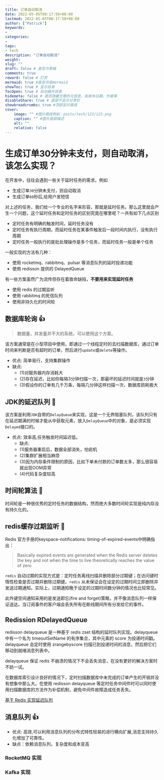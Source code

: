 ```yaml
---
title: 订单自动取消
date: 2022-05-05T00:17:58+08:00
lastmod: 2022-05-05T00:17:58+08:00
author: ["Patrick"]
keywords: 
- 
categories: 
- 
tags: 
- tech
description: "订单自动取消"
weight:
slug: ""
draft: false # 是否为草稿
comments: true
reward: false # 打赏
mermaid: true #是否开启mermaid
showToc: true # 显示目录
TocOpen: true # 自动展开目录
hidemeta: false # 是否隐藏文章的元信息，如发布日期、作者等
disableShare: true # 底部不显示分享栏
showbreadcrumbs: true #顶部显示路径
cover:
    image: "" #图片路径例如：posts/tech/123/123.png
    caption: "" #图片底部描述
    alt: ""
    relative: false
---
```





# 生成订单30分钟未支付，则自动取消，该怎么实现？

在开发中，往往会遇到一些关于延时任务的需求。例如
- 生成订单`30`分钟未支付，则自动取消
- 生成订单`60`秒后,给用户发短信

对上述的任务，我们给一个专业的名字来形容，那就是延时任务。那么这里就会产生一个问题，这个延时任务和定时任务的区别究竟在哪里呢？一共有如下几点区别
- 定时任务有明确的触发时间，延时任务没有
- 定时任务有执行周期，而延时任务在某事件触发后一段时间内执行，没有执行周期
- 定时任务一般执行的是批处理操作是多个任务，而延时任务一般是单个任务

一般实现的方法有几种：

- 使用 rocketmq、rabbitmq、pulsar 等消息队列的延时投递功能
- 使用 redisson 提供的 DelayedQueue

有一些方案虽然广为流传但存在着致命缺陷，**不要用来实现延时任务**

- 使用 redis 的过期监听
- 使用 rabbitmq 的死信队列
- 使用非持久化的时间轮

## 数据库轮询 :+1:

> 数据量，并发量并不大的系统，可以使用这个方案。

该方案通常是在小型项目中使用，即通过一个线程定时的去扫描数据库，通过订单时间来判断是否有超时的订单，然后进行`update`或`delete`等操作。

- 优点: 简单易行，支持集群操作
- 缺点:
  - (1)对服务器内存消耗大
  - (2)存在延迟，比如你每隔3分钟扫描一次，那最坏的延迟时间就是`3`分钟
  - (3)假设你的订单有几千万条，每隔几分钟这样扫描一次，数据库损耗极大

## JDK的延迟队列 :speak_no_evil:

该方案是利用`JDK`自带的`DelayQueue`来实现，这是一个无界阻塞队列，该队列只有在延迟期满的时候才能从中获取元素，放入`DelayQueue`中的对象，是必须实现`Delayed`接口的。

- 优点: 效率高,任务触发时间延迟低。
  - 缺点:
  - (1)服务器重启后，数据全部消失，怕宕机 
  - (2)集群扩展相当麻烦 
  - (3)因为内存条件限制的原因，比如下单未付款的订单数太多，那么很容易就出现OOM异常
  - (4)代码复杂度较高

## 时间轮算法 :speak_no_evil:

时间轮是一种很优秀的定时任务的数据结构，然而绝大多数时间轮实现是纯内存没有持久化的。

## redis缓存过期监听 :speak_no_evil:

 Redis 官方手册的keyspace-notifications: timing-of-expired-events中明确指出：

> Basically expired events are generated when the Redis server deletes the key and not when the time to live theoretically reaches the value of zero

`redis` 自动过期的实现方式是：定时任务离线扫描并删除部分过期键；在访问键时惰性检查是否过期并删除过期键。`redis` 从未保证会在设定的过期时间立即删除并发送过期通知。实际上，过期通知晚于设定的过期时间数分钟的情况也比较常见。

此外键空间通知采用的是发送即忘(fire and forget)策略，并不像消息队列一样保证送达。当订阅事件的客户端会丢失所有在断线期间所有分发给它的事件。

## Redission RDelayedQueue

redisson delayqueue 是一种基于 redis zset 结构的延时队列实现。delayqueue 中有一个名为 timeoutSetName 的有序集合，其中元素的 score 为投递时间戳。delayqueue 会定时使用 zrangebyscore 扫描已到投递时间的消息，然后把它们移动到就绪消息列表中。

delayqueue 保证 redis 不崩溃的情况下不会丢失消息，在没有更好的解决方案时不妨一试。

在数据库索引设计良好的情况下，定时扫描数据库中未完成的订单产生的开销并没有想象中那么大。在使用 redisson delayqueue 等定时任务中间件时可以同时使用扫描数据库的方法作为补偿机制，避免中间件故障造成任务丢失。

[基于 Redis 实现延迟队列](../redis/delay-queue)

## 消息队列 :+1:

- 优点: 高效,可以利用消息队列的分布式特性轻易的进行横向扩展,消息支持持久化增加了可靠性。
- 缺点：依赖消息队列，复杂度和成本变高

### RocketMQ 实现

### Kafka 实现
